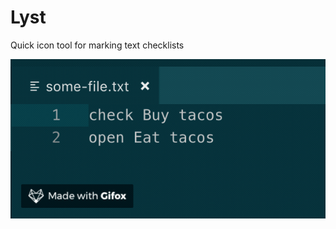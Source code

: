 # Lyst

Quick icon tool for marking text checklists

![](https://raw.githubusercontent.com/mlaco/Lyst/master/assets/demo.gif)